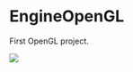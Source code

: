 # EngineOpenGL
First OpenGL project.

![](https://github.com/BaoBaB1/EngineOpenGL/blob/master/gifs/demo_2.gif)
